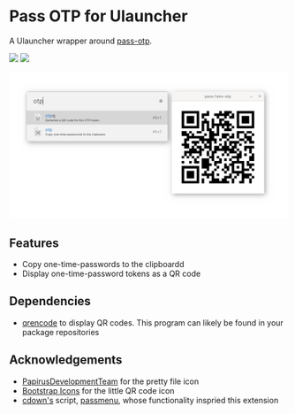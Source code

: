 # Pass OTP for Ulauncher

A Ulauncher wrapper around [pass-otp](https://github.com/tadfisher/pass-otp).

<p align="left">
<img src="https://img.shields.io/github/license/caraterra/pass-otp-for-ulauncher?style=for-the-badge" />

<img src="https://img.shields.io/github/v/release/caraterra/pass-otp-for-ulauncher?style=for-the-badge" />
</p>

![screenshot](images/pass-otp-for-ulauncher-qr.png)

## Features

- Copy one-time-passwords to the clipboardd
- Display one-time-password tokens as a QR code

## Dependencies

- [qrencode](https://fukuchi.org/works/qrencode/) to display QR codes. This program can likely be found in your package repositories

## Acknowledgements

- [PapirusDevelopmentTeam](https://github.com/PapirusDevelopmentTeam/papirus-icon-theme) for the pretty file icon
- [Bootstrap Icons](https://icons.getbootstrap.com/) for the little QR code icon
- [cdown's](https://github.com/cdown) script, [passmenu](https://git.zx2c4.com/password-store/tree/contrib/dmenu/passmenu), whose functionality inspried this extension

